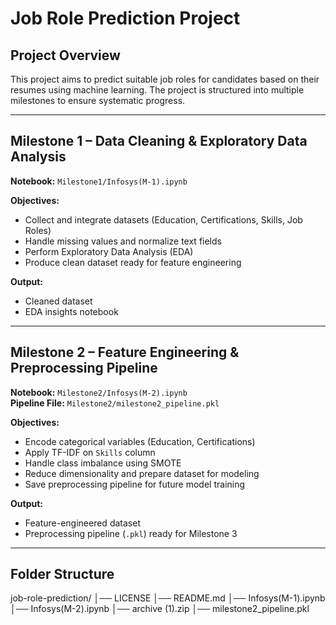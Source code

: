# Job Role Prediction Project

## Project Overview
This project aims to predict suitable job roles for candidates based on their resumes using machine learning. The project is structured into multiple milestones to ensure systematic progress.

---

## Milestone 1 – Data Cleaning & Exploratory Data Analysis
**Notebook:** `Milestone1/Infosys(M-1).ipynb`  

**Objectives:**
- Collect and integrate datasets (Education, Certifications, Skills, Job Roles)
- Handle missing values and normalize text fields
- Perform Exploratory Data Analysis (EDA)
- Produce clean dataset ready for feature engineering

**Output:**  
- Cleaned dataset  
- EDA insights notebook  

---

## Milestone 2 – Feature Engineering & Preprocessing Pipeline
**Notebook:** `Milestone2/Infosys(M-2).ipynb`  
**Pipeline File:** `Milestone2/milestone2_pipeline.pkl`  

**Objectives:**
- Encode categorical variables (Education, Certifications)  
- Apply TF-IDF on `Skills` column  
- Handle class imbalance using SMOTE  
- Reduce dimensionality and prepare dataset for modeling  
- Save preprocessing pipeline for future model training  

**Output:**  
- Feature-engineered dataset  
- Preprocessing pipeline (`.pkl`) ready for Milestone 3  

---

## Folder Structure
job-role-prediction/
│── LICENSE
│── README.md
│── Infosys(M-1).ipynb
│── Infosys(M-2).ipynb
│── archive (1).zip
│── milestone2_pipeline.pkl

